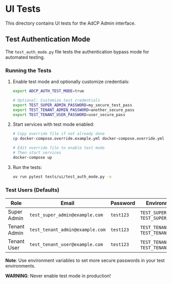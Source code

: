 # UI Tests

This directory contains UI tests for the AdCP Admin interface.

## Test Authentication Mode

The `test_auth_mode.py` file tests the authentication bypass mode for automated testing.

### Running the Tests

1. Enable test mode and optionally customize credentials:
   ```bash
   export ADCP_AUTH_TEST_MODE=true
   
   # Optional: Customize test credentials
   export TEST_SUPER_ADMIN_PASSWORD=my_secure_test_pass
   export TEST_TENANT_ADMIN_PASSWORD=another_secure_pass
   export TEST_TENANT_USER_PASSWORD=user_secure_pass
   ```

2. Start services with test mode enabled:
   ```bash
   # Copy override file if not already done
   cp docker-compose.override.example.yml docker-compose.override.yml
   
   # Edit override file to enable test mode
   # Then start services
   docker-compose up
   ```

3. Run the tests:
   ```bash
   uv run pytest tests/ui/test_auth_mode.py -v
   ```

### Test Users (Defaults)

| Role | Email | Password | Environment Variables |
|------|-------|----------|---------------------|
| Super Admin | `test_super_admin@example.com` | `test123` | `TEST_SUPER_ADMIN_EMAIL` / `TEST_SUPER_ADMIN_PASSWORD` |
| Tenant Admin | `test_tenant_admin@example.com` | `test123` | `TEST_TENANT_ADMIN_EMAIL` / `TEST_TENANT_ADMIN_PASSWORD` |
| Tenant User | `test_tenant_user@example.com` | `test123` | `TEST_TENANT_USER_EMAIL` / `TEST_TENANT_USER_PASSWORD` |

**Note**: Use environment variables to set more secure passwords in your test environments.

**WARNING**: Never enable test mode in production!
